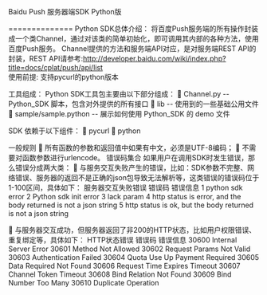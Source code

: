 Baidu Push 服务器端SDK Python版

==============
Python SDK总体介绍：
将百度Push服务端的所有操作封装成一个类Channel，通过对该类的简单初始化，即可调用其内部的各种方法，使用百度Push服务。
Channel提供的方法和服务端API对应，是对服务端REST API的封装，REST API请参考:http://developer.baidu.com/wiki/index.php?title=docs/cplat/push/api/list  
使用前提:
支持pycurl的python版本

工具组成：
Python SDK工具包主要由以下部分组成：
	Channel.py -- Python_SDK 脚本，包含对外提供的所有接口
	lib -- 使用到的一些基础公用文件
	sample/sample.python -- 展示如何使用 Python_SDK 的 demo 文件

SDK 依赖于以下组件：
	pycurl
	python


一般规则
	所有函数的参数和返回值中如果有中文，必须是UTF-8编码；
	不需要对函数参数进行urlencode。
错误码集合
如果用户在调用SDK时发生错误，那么错误分成两大类：
	与服务交互失败产生的错误，比如：SDK参数不完整、网络错误、服务器的返回不是正确的json包导致无法解析等，这类错误的错误码位于1-100区间，具体如下：
服务器交互失败错误
错误码	错误信息
1	python sdk error
2	Python sdk init error
3	lack param
4	http status is error, and the body returned is not a json string
5	http status is ok, but the body returned is not a json string

	与服务器交互成功，但服务器返回了非200的HTTP状态，比如用户权限错误、重复绑定等，具体如下：
HTTP状态错误
错误码	错误信息
30600	Internal Server Error
30601	Method Not Allowed
30602	Request Params Not Valid
30603	Authentication Failed
30604	Quota Use Up Payment Required
30605	Data Required Not Found
30606	Request Time Expires Timeout
30607	Channel Token Timeout
30608	Bind Relation Not Found
30609	Bind Number Too Many
30610	Duplicate Operation
